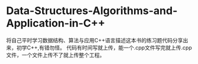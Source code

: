 # Data-Structures-Algorithms-and-Application-in-C++
将自己平时学习数据结构、算法与应用C++语言描述这本书的练习题代码分享出来，初学C++,有错勿怪。
代码有时间写就上传，能一个.cpp文件写完就上传.cpp文件，一个文件上传不了就上传整个工程。

